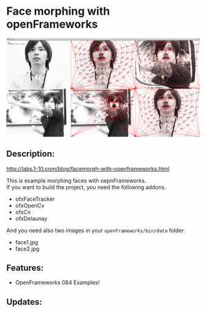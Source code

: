 # Face morphing with openFrameworks


![thumbnail.png](thumbnail.png)


Description:
--------

http://labs.1-10.com/blog/facemorph-with-openframeworks.html

This is example morphing faces with oepnFrameworks.  
If you want to build the project, you need the following addons.

+ ofxFaceTracker
+ ofxOpenCv
+ ofxCv
+ ofxDelaunay

And you need also two images in your `openFrameworks/bin/data` folder.

+ face1.jpg
+ face2.jpg

Features:
--------
* OpenFrameworks 084 Examples!

Updates:
--------
